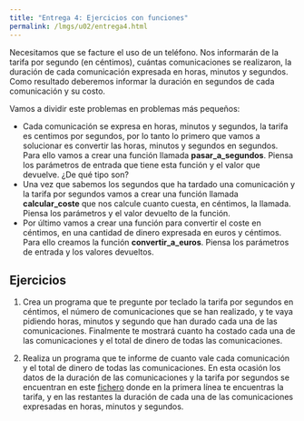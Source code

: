 ```yaml
---
title: "Entrega 4: Ejercicios con funciones"
permalink: /lmgs/u02/entrega4.html
---
```

Necesitamos que se facture el uso de un teléfono. Nos informarán de la tarifa por segundo (en céntimos), cuántas comunicaciones se realizaron, la duración de cada comunicación expresada en horas, minutos y segundos. Como resultado deberemos informar la duración en segundos de cada comunicación y su costo.

Vamos a dividir este problemas en problemas más pequeños:

* Cada comunicación se expresa en horas, minutos y segundos, la tarifa es centimos por segundos, por lo tanto lo primero que vamos a solucionar es convertir las horas, minutos y segundos en segundos. Para ello vamos a crear una función llamada **pasar_a_segundos**. Piensa los parámetros de entrada que tiene esta función y el valor que devuelve. ¿De qué tipo son?
* Una vez que sabemos los segundos que ha tardado una comunicación y la tarifa por segundos vamos a crear una función llamada **calcular_coste** que nos calcule cuanto cuesta, en céntimos, la llamada. Piensa los parámetros y el valor devuelto de la función.
* Por último vamos a crear una función para convertir el coste en céntimos, en una cantidad de dinero expresada en euros y céntimos. Para ello creamos la función **convertir_a_euros**. Piensa los parámetros de entrada y los valores devueltos.

## Ejercicios

1. Crea un programa que te pregunte por teclado la tarifa por segundos en céntimos, el número de comunicaciones que se han realizado, y te vaya pidiendo horas, minutos y segundo que han durado cada una de las comunicaciones. Finalmente te mostrará cuanto ha costado cada una de las comunicaciones y el total de dinero de todas las comunicaciones.

2. Realiza un programa que te informe de cuanto vale cada comunicación y el total de dinero de todas las comunicaciones. En esta ocasión los datos de la duración de las comunicaciones y la tarifa por segundos se encuentran en este [fichero](https://raw.githubusercontent.com/josedom24/lmgs_doc/master/unidades/u3/comunicaciones.txt) donde en la primera línea te encuentras la tarifa, y en las restantes la duración de cada una de las comunicaciones expresadas en horas, minutos y segundos.

